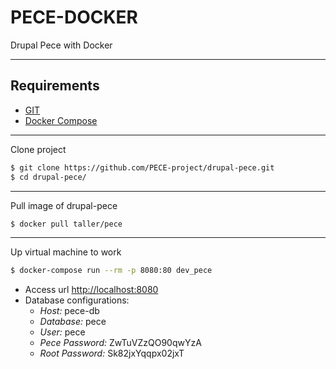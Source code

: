 # PECE-DOCKER
Drupal Pece with Docker

---------------------
## Requirements
  * [GIT](https://git-scm.com/)
  * [Docker Compose](https://docs.docker.com/compose/)

---------------------
Clone project
```sh
$ git clone https://github.com/PECE-project/drupal-pece.git
$ cd drupal-pece/
```

---------------------
Pull image of drupal-pece
```sh
$ docker pull taller/pece
```

---------------------
Up virtual machine to work
```sh
$ docker-compose run --rm -p 8080:80 dev_pece
```

  * Access url [http://localhost:8080](http://localhost:8080)
  * Database configurations:
      - *Host:* pece-db
      - *Database:* pece
      - *User:* pece
      - *Pece Password:* ZwTuVZzQO90qwYzA
      - *Root Password:* Sk82jxYqqpx02jxT
